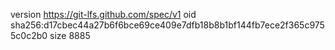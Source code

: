 version https://git-lfs.github.com/spec/v1
oid sha256:d17cbec44a27b6f6bce69ce409e7dfb18b8b1bf144fb7ece2f365c9755c0c2b0
size 8885
